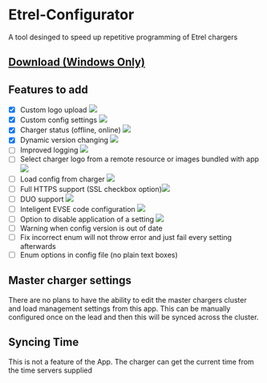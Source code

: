 # Etrel-Configurator
A tool desinged to speed up repetitive programming of Etrel chargers

## [Download (Windows Only)](https://github.com/reuben-thundergrid/Etrel-Configurator/releases/latest)

## Features to add
- [x] Custom logo upload ![](https://geps.dev/progress/100)
- [x] Custom config settings ![](https://geps.dev/progress/100)
- [x] Charger status (offline, online) ![](https://geps.dev/progress/100)
- [x] Dynamic version changing ![](https://geps.dev/progress/100)
- [ ] Improved logging ![](https://geps.dev/progress/0)
- [ ] Select charger logo from a remote resource or images bundled with app ![](https://geps.dev/progress/0)
- [ ] Load config from charger ![](https://geps.dev/progress/0)
- [ ] Full HTTPS support (SSL checkbox option)![](https://geps.dev/progress/0)
- [ ] DUO support ![](https://geps.dev/progress/0)
- [ ] Inteligent EVSE code configuration ![](https://geps.dev/progress/0)
- [ ] Option to disable application of a setting ![](https://geps.dev/progress/0)
- [ ] Warning when config version is out of date
- [ ] Fix incorrect enum will not throw error and just fail every setting afterwards
- [ ] Enum options in config file (no plain text boxes)

## Master charger settings
There are no plans to have the ability to edit the master chargers cluster and load management settings from this app. This can be manually configured once on the lead and then this will be synced across the cluster.

## Syncing Time
This is not a feature of the App. The charger can get the current time from the time servers supplied

